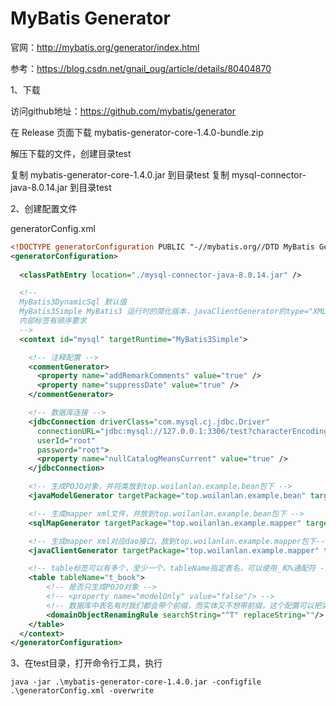 # MyBatis Generator

官网：<http://mybatis.org/generator/index.html>

参考：<https://blog.csdn.net/gnail_oug/article/details/80404870>

1、下载

访问github地址：<https://github.com/mybatis/generator>

在 Release 页面下载 mybatis-generator-core-1.4.0-bundle.zip

解压下载的文件，创建目录test

复制 mybatis-generator-core-1.4.0.jar 到目录test
复制 mysql-connector-java-8.0.14.jar 到目录test

2、创建配置文件

generatorConfig.xml

```xml
<!DOCTYPE generatorConfiguration PUBLIC "-//mybatis.org//DTD MyBatis Generator Configuration 1.0//EN" "http://mybatis.org/dtd/mybatis-generator-config_1_0.dtd">
<generatorConfiguration>
  
  <classPathEntry location="./mysql-connector-java-8.0.14.jar" />

  <!-- 
  MyBatis3DynamicSql 默认值
  MyBatis3Simple MyBatis3 运行时的简化版本，javaClientGenerator的type="XMLMAPPER"才生效
  内部标签有顺序要求
  -->
  <context id="mysql" targetRuntime="MyBatis3Simple">

    <!-- 注释配置 -->
    <commentGenerator>
      <property name="addRemarkComments" value="true" />
      <property name="suppressDate" value="true" />
    </commentGenerator>

    <!-- 数据库连接 -->
    <jdbcConnection driverClass="com.mysql.cj.jdbc.Driver"
      connectionURL="jdbc:mysql://127.0.0.1:3306/test?characterEncoding=UTF-8&amp;useSSL=false&amp;useUnicode=true&amp;serverTimezone=Asia/Shanghai"
      userId="root"
      password="root">
      <property name="nullCatalogMeansCurrent" value="true" />
    </jdbcConnection>

    <!-- 生成POJO对象，并将类放到top.woilanlan.example.bean包下 -->
    <javaModelGenerator targetPackage="top.woilanlan.example.bean" targetProject="src/main/java" />

    <!-- 生成mapper xml文件，并放到top.woilanlan.example.bean包下 -->
    <sqlMapGenerator targetPackage="top.woilanlan.example.mapper" targetProject="src/main/java"></sqlMapGenerator>

    <!-- 生成mapper xml对应dao接口，放到top.woilanlan.example.mapper包下-->
    <javaClientGenerator targetPackage="top.woilanlan.example.mapper" targetProject="src/main/java" type="XMLMAPPER" />

    <!-- table标签可以有多个，至少一个，tableName指定表名，可以使用_和%通配符 -->
    <table tableName="t_book">
        <!-- 是否只生成POJO对象 -->
        <!-- <property name="modelOnly" value="false"/> -->
        <!-- 数据库中表名有时我们都会带个前缀，而实体又不想带前缀，这个配置可以把实体的前缀去掉 -->
        <domainObjectRenamingRule searchString="^T" replaceString=""/>
    </table>
  </context>
</generatorConfiguration>
```

3、在test目录，打开命令行工具，执行

```shell script
java -jar .\mybatis-generator-core-1.4.0.jar -configfile .\generatorConfig.xml -overwrite
```
